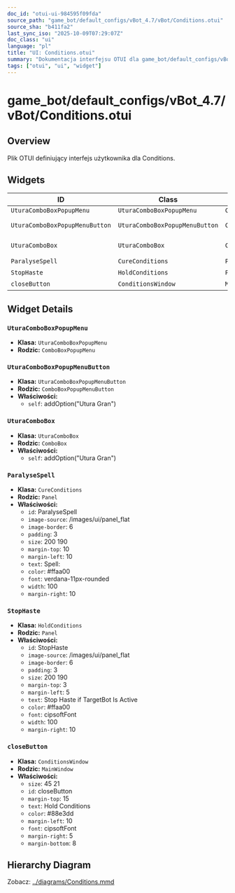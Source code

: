```yaml
---
doc_id: "otui-ui-984595f09fda"
source_path: "game_bot/default_configs/vBot_4.7/vBot/Conditions.otui"
source_sha: "b411fa2"
last_sync_iso: "2025-10-09T07:29:07Z"
doc_class: "ui"
language: "pl"
title: "UI: Conditions.otui"
summary: "Dokumentacja interfejsu OTUI dla game_bot/default_configs/vBot_4.7/vBot/Conditions.otui"
tags: ["otui", "ui", "widget"]
---
```


# game_bot/default_configs/vBot_4.7/vBot/Conditions.otui

## Overview

Plik OTUI definiujący interfejs użytkownika dla Conditions.

## Widgets

| ID | Class | Parent | Key Properties |
|----|-------|--------|----------------|
| `UturaComboBoxPopupMenu` | `UturaComboBoxPopupMenu` | `ComboBoxPopupMenu` |  |
| `UturaComboBoxPopupMenuButton` | `UturaComboBoxPopupMenuButton` | `ComboBoxPopupMenuButton` | self=addOption("Utura Gran") |
| `UturaComboBox` | `UturaComboBox` | `ComboBox` | self=addOption("Utura Gran") |
| `ParalyseSpell` | `CureConditions` | `Panel` | size=200 190 |
| `StopHaste` | `HoldConditions` | `Panel` | size=200 190 |
| `closeButton` | `ConditionsWindow` | `MainWindow` | size=45 21 |

## Widget Details

### `UturaComboBoxPopupMenu`

- **Klasa:** `UturaComboBoxPopupMenu`
- **Rodzic:** `ComboBoxPopupMenu`

### `UturaComboBoxPopupMenuButton`

- **Klasa:** `UturaComboBoxPopupMenuButton`
- **Rodzic:** `ComboBoxPopupMenuButton`
- **Właściwości:**
  - `self`: addOption("Utura Gran")

### `UturaComboBox`

- **Klasa:** `UturaComboBox`
- **Rodzic:** `ComboBox`
- **Właściwości:**
  - `self`: addOption("Utura Gran")

### `ParalyseSpell`

- **Klasa:** `CureConditions`
- **Rodzic:** `Panel`
- **Właściwości:**
  - `id`: ParalyseSpell
  - `image-source`: /images/ui/panel_flat
  - `image-border`: 6
  - `padding`: 3
  - `size`: 200 190
  - `margin-top`: 10
  - `margin-left`: 10
  - `text`: Spell:
  - `color`: #ffaa00
  - `font`: verdana-11px-rounded
  - `width`: 100
  - `margin-right`: 10

### `StopHaste`

- **Klasa:** `HoldConditions`
- **Rodzic:** `Panel`
- **Właściwości:**
  - `id`: StopHaste
  - `image-source`: /images/ui/panel_flat
  - `image-border`: 6
  - `padding`: 3
  - `size`: 200 190
  - `margin-top`: 3
  - `margin-left`: 5
  - `text`: Stop Haste if TargetBot Is Active
  - `color`: #ffaa00
  - `font`: cipsoftFont
  - `width`: 100
  - `margin-right`: 10

### `closeButton`

- **Klasa:** `ConditionsWindow`
- **Rodzic:** `MainWindow`
- **Właściwości:**
  - `size`: 45 21
  - `id`: closeButton
  - `margin-top`: 15
  - `text`: Hold Conditions
  - `color`: #88e3dd
  - `margin-left`: 10
  - `font`: cipsoftFont
  - `margin-right`: 5
  - `margin-bottom`: 8

## Hierarchy Diagram

Zobacz: [../diagrams/Conditions.mmd](../diagrams/Conditions.mmd)
